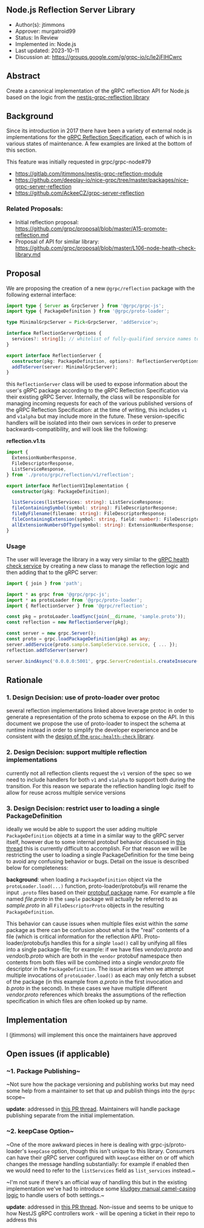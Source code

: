 Node.js Reflection Server Library
----
* Author(s): jtimmons
* Approver: murgatroid99
* Status: In Review
* Implemented in: Node.js
* Last updated: 2023-10-11
* Discussion at: https://groups.google.com/g/grpc-io/c/Ie2jFIHCwrc

## Abstract

Create a canonical implementation of the gRPC reflection API for Node.js based on the logic from the [nestjs-grpc-reflection library](https://gitlab.com/jtimmons/nestjs-grpc-reflection-module/-/blob/30b67a78ff99e31ae54a0ab34c3784316579c665/src/grpc-reflection/grpc-reflection.service.ts)

## Background

Since its introduction in 2017 there have been a variety of external node.js implementations for the [gRPC Reflection Specification](https://github.com/grpc/grpc/blob/ce75ec23a1a9c5239834b92da4ce0992d367a39c/doc/server-reflection.md), each of which is in various states of maintenance. A few examples are linked at the bottom of this section.

This feature was initially requested in grpc/grpc-node#79

* https://gitlab.com/jtimmons/nestjs-grpc-reflection-module
* https://github.com/deeplay-io/nice-grpc/tree/master/packages/nice-grpc-server-reflection
* https://github.com/AckeeCZ/grpc-server-reflection

### Related Proposals:
* Initial reflection proposal: https://github.com/grpc/proposal/blob/master/A15-promote-reflection.md
* Proposal of API for similar library: https://github.com/grpc/proposal/blob/master/L106-node-heath-check-library.md

## Proposal

We are proposing the creation of a new `@grpc/reflection` package with the following external interface:

```ts
import type { Server as GrpcServer } from '@grpc/grpc-js';
import type { PackageDefinition } from '@grpc/proto-loader';

type MinimalGrpcServer = Pick<GrpcServer, 'addService'>;

interface ReflectionServerOptions {
  services?: string[]; // whitelist of fully-qualified service names to expose. Default: expose all
}

export interface ReflectionServer {
  constructor(pkg: PackageDefinition, options?: ReflectionServerOptions);
  addToServer(server: MinimalGrpcServer);
}
```

this `ReflectionServer` class will be used to expose information about the user's gRPC package according to the gRPC Reflection Specification via their existing gRPC Server. Internally, the class will be responsible for managing incoming requests for each of the various published versions of the gRPC Reflection Specification: at the time of writing, this includes `v1` and `v1alpha` but may include more in the future. These version-specific handlers will be isolated into their own services in order to preserve backwards-compatibility, and will look like the following:

**reflection.v1.ts**
```ts
import {
  ExtensionNumberResponse,
  FileDescriptorResponse,
  ListServiceResponse,
} from './proto/grpc/reflection/v1/reflection';

export interface ReflectionV1Implementation {
  constructor(pkg: PackageDefinition);

  listServices(listServices: string): ListServiceResponse;
  fileContainingSymbol(symbol: string): FileDescriptorResponse;
  fileByFilename(filename: string): FileDescriptorResponse;
  fileContainingExtension(symbol: string, field: number): FileDescriptorResponse;
  allExtensionNumbersOfType(symbol: string): ExtensionNumberResponse;
}
```

### Usage
The user will leverage the library in a way very similar to the [gRPC health check service](https://github.com/grpc/grpc-node/tree/83743646cf69baf9ae1294015de5ffed33339154/packages/grpc-health-check) by creating a new class to manage the reflection logic and then adding that to the gRPC server:

```ts
import { join } from 'path';

import * as grpc from '@grpc/grpc-js';
import * as protoLoader from '@grpc/proto-loader';
import { ReflectionServer } from '@grpc/reflection';

const pkg = protoLoader.loadSync(join(__dirname, 'sample.proto'));
const reflection = new ReflectionServer(pkg);

const server = new grpc.Server();
const proto = grpc.loadPackageDefinition(pkg) as any;
server.addService(proto.sample.SampleService.service, { ... });
reflection.addToServer(server)

server.bindAsync('0.0.0.0:5001', grpc.ServerCredentials.createInsecure(), () => { server.start(); });
```

## Rationale

### 1. Design Decision: use of proto-loader over protoc
several reflection implementations linked above leverage protoc in order to generate a representation of the proto schema to expose on the API. In this document we propose the use of proto-loader to inspect the schema at runtime instead in order to simplify the developer experience and be consistent with the [design of the `grpc-health-check` library](https://github.com/grpc/proposal/blob/ee75a4010214ddda02ba992e69f1c57be7f71497/L106-node-heath-check-library.md#switch-from-protoc-to-grpcproto-loader).

### 2. Design Decision: support multiple reflection implementations
currently not all reflection clients request the `v1` version of the spec so we need to include handlers for both `v1` and `v1alpha` to support both during the transition. For this reason we separate the reflection handling logic itself to allow for reuse across multiple service versions

### 3. Design Decision: restrict user to loading a single PackageDefinition

ideally we would be able to support the user adding multiple `PackageDefinition` objects at a time in a similar way to the gRPC server itself, however due to some internal protobuf behavior discussed in [this thread](https://github.com/grpc/proposal/pull/397#discussion_r1357181337) this is currently difficult to accomplish. For that reason we will be restricting the user to loading a single PackageDefinition for the time being to avoid any confusing behavior or bugs. Detail on the issue is described below for completeness:

**background**: when loading a `PackageDefinition` object via the `protoLoader.load(...)` function, proto-loader/protobufjs will rename the input `.proto` files based on their [protobuf package](https://protobuf.dev/programming-guides/proto3/#packages) name. For example a file named _file.proto_ in the `sample` package will actually be referred to as _sample.proto_ in all `FileDescriptorProto` objects in the resulting `PackageDefinition`.

This behavior can cause issues when multiple files exist within the _same_ package as there can be confusion about what is the "real" contents of a file (which is critical information for the reflection API). Proto-loader/protobufjs handles this for a _single_ `load()` call by unifying all files into a single package-file; for example: if we have files _vendor/a.proto_ and _vendor/b.proto_ which are both in the `vendor` protobuf namespace then contents from both files will be combined into a single _vendor.proto_ file descriptor in the `PackageDefinition`. The issue arises when we attempt multiple invocations of `protoLoader.load()` as each may only fetch a subset of the package (in this example from _a.proto_ in the first invocation and _b.proto_ in the second). In these cases we have multiple different _vendor.proto_ references which breaks the assumptions of the reflection specification in which files are often looked up by name.

## Implementation

I (jtimmons) will implement this once the maintainers have approved

## Open issues (if applicable)

### ~1. Package Publishing~

~Not sure how the package versioning and publishing works but may need some help from a maintainer to set that up and publish things into the `@grpc` scope~

**update**: addressed in [this PR thread](https://github.com/grpc/proposal/pull/397#discussion_r1355334943). Maintainers will handle package publishing separate from the initial implementation.

### ~2. keepCase Option~
~One of the more awkward pieces in here is dealing with grpc-js/proto-loader's `keepCase` option, though this isn't unique to this library. Consumers can have their gRPC server configured with `keepCase` either on or off which changes the message handling substantially: for example if enabled then we would need to refer to the `listServices` field as `list_services` instead.~

~I'm not sure if there's an official way of handling this but in the existing implementation we've had to introduce some [kludgey manual camel-casing logic](https://gitlab.com/jtimmons/nestjs-grpc-reflection-module/-/blob/30b67a78ff99e31ae54a0ab34c3784316579c665/src/grpc-reflection/controllers/v1.base.controller.ts#L48) to handle users of both settings.~

**update**: addressed in [this PR thread](https://github.com/grpc/proposal/pull/397#discussion_r1355335656). Non-issue and seems to be unique to how NestJS gRPC controllers work - will be opening a ticket in their repo to address this
